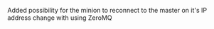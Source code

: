 Added possibility for the minion to reconnect to the master on it's IP address change with using ZeroMQ
